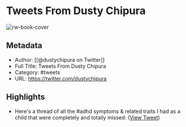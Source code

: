 # Tweets From Dusty Chipura

![rw-book-cover](https://pbs.twimg.com/profile_images/1653343173337554944/qnt7ntSC.jpg)

## Metadata
- Author: [[@dustychipura on Twitter]]
- Full Title: Tweets From Dusty Chipura
- Category: #tweets
- URL: https://twitter.com/dustychipura

## Highlights
- Here's a thread of all the #adhd symptoms & related traits I had as a child that were completely and totally missed: ([View Tweet](https://twitter.com/dustychipura/status/1681356981385453568))
